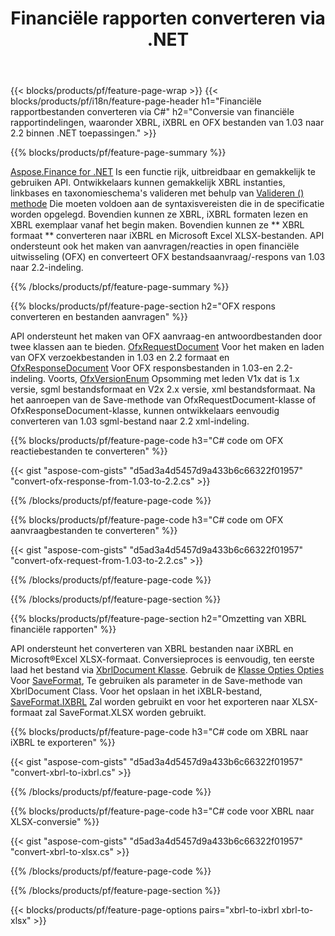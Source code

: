 ﻿---
title: Financiële rapporten converteren via .NET
url: /nl/net/conversion/
description:  C# code om financiële rapporten te converteren in XBRL, iXBRL en OFX file-fomats via .NET bibliotheek.
---
{{< blocks/products/pf/feature-page-wrap >}}
{{< blocks/products/pf/i18n/feature-page-header h1="Financiële rapportbestanden converteren via C#" h2="Conversie van financiële rapportindelingen, waaronder XBRL, iXBRL en OFX bestanden van 1.03 naar 2.2 binnen .NET toepassingen." >}}

{{% blocks/products/pf/feature-page-summary %}}

[Aspose.Finance for .NET](https://products.aspose.com/finance/net/) Is een functie rijk, uitbreidbaar en gemakkelijk te gebruiken API. Ontwikkelaars kunnen gemakkelijk XBRL instanties, linkbases en taxonomieschema's valideren met behulp van [Valideren () methode](https://apireference.aspose.com/finance/net/aspose.finance.xbrl/xbrlinstance/methods/validate) Die moeten voldoen aan de syntaxisvereisten die in de specificatie worden opgelegd. Bovendien kunnen ze XBRL, iXBRL formaten lezen en XBRL exemplaar vanaf het begin maken. Bovendien kunnen ze ** XBRL formaat ** converteren naar iXBRL en Microsoft Excel XLSX-bestanden. API ondersteunt ook het maken van aanvragen/reacties in open financiële uitwisseling (OFX) en converteert OFX bestandsaanvraag/-respons van 1.03 naar 2.2-indeling.

{{% /blocks/products/pf/feature-page-summary %}}

{{% blocks/products/pf/feature-page-section h2="OFX respons converteren en bestanden aanvragen" %}}

API ondersteunt het maken van OFX aanvraag-en antwoordbestanden door twee klassen aan te bieden. [OfxRequestDocument](https://apireference.aspose.com/finance/net/aspose.finance.ofx/ofxrequestdocument) Voor het maken en laden van OFX verzoekbestanden in 1.03 en 2.2 formaat en [OfxResponseDocument](https://apireference.aspose.com/finance/net/aspose.finance.ofx/ofxresponsedocument) Voor OFX responsbestanden in 1.03-en 2.2-indeling. Voorts, [OfxVersionEnum](https://apireference.aspose.com/finance/net/aspose.finance.ofx/ofxversionenum) Opsomming met leden V1x dat is 1.x versie, sgml bestandsformaat en V2x 2.x versie, xml bestandsformaat. Na het aanroepen van de Save-methode van OfxRequestDocument-klasse of OfxResponseDocument-klasse, kunnen ontwikkelaars eenvoudig converteren van 1.03 sgml-bestand naar 2.2 xml-indeling.


{{% blocks/products/pf/feature-page-code h3="C# code om OFX reactiebestanden te converteren" %}}

{{< gist "aspose-com-gists" "d5ad3a4d5457d9a433b6c66322f01957" "convert-ofx-response-from-1.03-to-2.2.cs" >}} 

{{% /blocks/products/pf/feature-page-code %}}

{{% blocks/products/pf/feature-page-code h3="C# code om OFX aanvraagbestanden te converteren" %}}

{{< gist "aspose-com-gists" "d5ad3a4d5457d9a433b6c66322f01957" "convert-ofx-request-from-1.03-to-2.2.cs" >}} 

{{% /blocks/products/pf/feature-page-code %}}

{{% /blocks/products/pf/feature-page-section %}}

{{% blocks/products/pf/feature-page-section h2="Omzetting van XBRL financiële rapporten" %}}

API ondersteunt het converteren van XBRL bestanden naar iXBRL en Microsoft®Excel XLSX-formaat. Conversieproces is eenvoudig, ten eerste laad het bestand via [XbrlDocument Klasse](https://apireference.aspose.com/finance/net/aspose.finance.xbrl/xbrldocument). Gebruik de [Klasse Opties Opties](https://apireference.aspose.com/finance/net/aspose.finance.xbrl/saveoptions) Voor [SaveFormat](https://apireference.aspose.com/finance/net/aspose.finance.xbrl/saveoptions/properties/saveformat), Te gebruiken als parameter in de Save-methode van XbrlDocument Class. Voor het opslaan in het iXBLR-bestand, [SaveFormat.IXBRL](https://apireference.aspose.com/finance/net/aspose.finance.xbrl/saveformat) Zal worden gebruikt en voor het exporteren naar XLSX-formaat zal SaveFormat.XLSX worden gebruikt.

{{% blocks/products/pf/feature-page-code h3="C# code om XBRL naar iXBRL te exporteren" %}}

{{< gist "aspose-com-gists" "d5ad3a4d5457d9a433b6c66322f01957" "convert-xbrl-to-ixbrl.cs" >}} 

{{% /blocks/products/pf/feature-page-code %}}

{{% blocks/products/pf/feature-page-code h3="C# code voor XBRL naar XLSX-conversie" %}}

{{< gist "aspose-com-gists" "d5ad3a4d5457d9a433b6c66322f01957" "convert-xbrl-to-xlsx.cs" >}} 

{{% /blocks/products/pf/feature-page-code %}}

{{% /blocks/products/pf/feature-page-section %}}

{{< blocks/products/pf/feature-page-options pairs="xbrl-to-ixbrl xbrl-to-xlsx" >}}